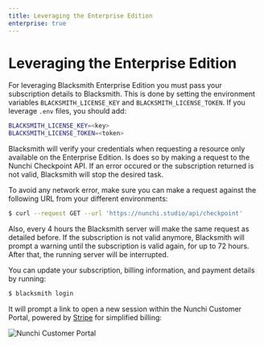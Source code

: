 ```yaml
---
title: Leveraging the Enterprise Edition
enterprise: true
---
```


# Leveraging the Enterprise Edition

For leveraging Blacksmith Enterprise Edition you must pass your subscription
details to Blacksmith. This is done by setting the environment variables
`BLACKSMITH_LICENSE_KEY` and `BLACKSMITH_LICENSE_TOKEN`. If you leverage `.env`
files, you should add:
```bash
BLACKSMITH_LICENSE_KEY=<key>
BLACKSMITH_LICENSE_TOKEN=<token>
```

Blacksmith will verify your credentials when requesting a resource only available
on the Enterprise Edition. Is does so by making a request to the Nunchi Checkpoint
API. If an error occured or the subscription returned is not valid, Blacksmith
will stop the desired task.

To avoid any network error, make sure you can make a request against the following
URL from your different environments:
```bash
$ curl --request GET --url 'https://nunchi.studio/api/checkpoint'
```

Also, every 4 hours the Blacksmith server will make the same request as detailed
before. If the subscription is not valid anymore, Blacksmith will prompt a warning
until the subscription is valid again, for up to 72 hours. After that, the
running server will be interrupted.

You can update your subscription, billing information, and payment details by
running:
```bash
$ blacksmith login
```

It will prompt a link to open a new session within the Nunchi Customer Portal,
powered by [Stripe](https://stripe.com/) for simplified billing:

![Nunchi Customer Portal](/images/blacksmith/portal.png)
